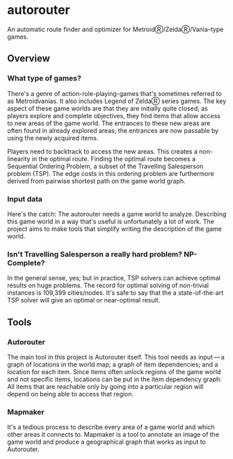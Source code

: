 # autorouter

An automatic route finder and optimizer for MetroidⓇ/ZeldaⓇ/Vania-type games.

## Overview

### What type of games?

There's a genre of action-role-playing-games that's sometimes referred to as
Metroidvanias. It also includes Legend of ZeldaⓇ series games. The key aspect of
these game worlds are that they are initially quite closed; as players explore
and complete objectives, they find items that allow access to new areas of the
game world. The entrances to these new areas are often found in already explored
areas; the entrances are now passable by using the newly acquired items.

Players need to backtrack to access the new areas. This creates a non-linearity
in the optimal route. Finding the optimal route becomes a Sequential Ordering
Problem, a subset of the Travelling Salesperson problem (TSP). The edge costs in
this ordering problem are furthermore derived from pairwise shortest path on the
game world graph.

### Input data

Here's the catch: The autorouter needs a game world to analyze. Describing this
game world in a way that's useful is unfortunately a lot of work. The project
aims to make tools that simplify writing the description of the game world.

### Isn't Travelling Salesperson a really hard problem? NP-Complete?

In the general sense, yes; but in practice, TSP solvers can achieve optimal
results on huge problems. The record for optimal solving of non-trivial
instances is 109,399 cities/nodes. It's safe to say that the a state-of-the-art
TSP solver will give an optimal or near-optimal result.

## Tools

### Autorouter

The main tool in this project is Autorouter itself. This tool needs as input — a
graph of locations in the world map; a graph of item dependencies; and a
location for each item. Since items often unlock regions of the game world and
not specific items, locations can be put in the item dependency graph: All items
that are reachable only by going into a particular region will depend on being
able to access that region.

### Mapmaker

It's a tedious process to describe every area of a game world and which other
areas it connects to. Mapmaker is a tool to annotate an image of the game world
and produce a geographical graph that works as input to Autorouter.

